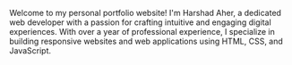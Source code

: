 Welcome to my personal portfolio website! I'm Harshad Aher, a dedicated web developer with a passion for crafting intuitive and engaging digital experiences. With over a year of professional experience, I specialize in building responsive websites and web applications using HTML, CSS, and JavaScript.
